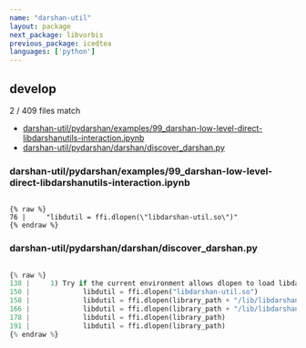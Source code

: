 ```yaml
---
name: "darshan-util"
layout: package
next_package: libvorbis
previous_package: icedtea
languages: ['python']
---
```

## develop
2 / 409 files match

 - [darshan-util/pydarshan/examples/99_darshan-low-level-direct-libdarshanutils-interaction.ipynb](#darshan-utilpydarshanexamples99_darshan-low-level-direct-libdarshanutils-interactionipynb)
 - [darshan-util/pydarshan/darshan/discover_darshan.py](#darshan-utilpydarshandarshandiscover_darshanpy)

### darshan-util/pydarshan/examples/99_darshan-low-level-direct-libdarshanutils-interaction.ipynb

```

{% raw %}
76 |     "libdutil = ffi.dlopen(\"libdarshan-util.so\")"
{% endraw %}

```
### darshan-util/pydarshan/darshan/discover_darshan.py

```python

{% raw %}
138 |     1) Try if the current environment allows dlopen to load libdarshan-util
150 |             libdutil = ffi.dlopen("libdarshan-util.so")
158 |             libdutil = ffi.dlopen(library_path + "/lib/libdarshan-util.so")
166 |             libdutil = ffi.dlopen(library_path + "/lib/libdarshan-util.so")
178 |             libdutil = ffi.dlopen(library_path)
191 |             libdutil = ffi.dlopen(library_path)
{% endraw %}

```